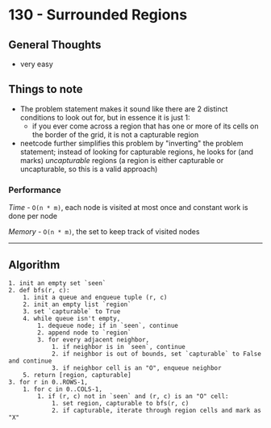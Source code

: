 # 130 - Surrounded Regions

## General Thoughts
- very easy

## Things to note
- The problem statement makes it sound like there are 2 distinct conditions to look out for, but in essence it is just 1:
    - if you ever come across a region that has one or more of its cells on the border of the grid, it is not a capturable region
- neetcode further simplifies this problem by "inverting" the problem statement; instead of looking for capturable regions, he looks for (and marks) *uncapturable* regions (a region is either capturable or uncapturable, so this is a valid approach)

### Performance

*Time* - `O(n * m)`, each node is visited at most once and constant work is done per node

*Memory* - `O(n * m)`, the set to keep track of visited nodes

---

## Algorithm
```
1. init an empty set `seen`
2. def bfs(r, c):
    1. init a queue and enqueue tuple (r, c)
    2. init an empty list `region`
    3. set `capturable` to True
    4. while queue isn't empty,
        1. dequeue node; if in `seen`, continue
        2. append node to `region`
        3. for every adjacent neighbor, 
            1. if neighbor is in `seen`, continue
            2. if neighbor is out of bounds, set `capturable` to False and continue
            3. if neighbor cell is an "O", enqueue neighbor
    5. return [region, capturable]
3. for r in 0..ROWS-1,
    1. for c in 0..COLS-1, 
        1. if (r, c) not in `seen` and (r, c) is an "O" cell:
            1. set region, capturable to bfs(r, c)
            2. if capturable, iterate through region cells and mark as "X"
```
